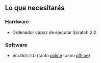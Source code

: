 ## Lo que necesitarás

### Hardware

+ Ordenador capaz de ejecutar Scratch 2.0

### Software

+ Scratch 2.0 (tanto [online](https://scratch.mit.edu/projects/editor/) como [offline](https://scratch.mit.edu/scratch2download/))